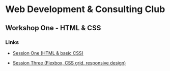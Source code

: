 # Web Development & Consulting Club

## Workshop One - HTML & CSS

### Links

- [Session One (HTML & basic CSS)](./session-01/)

- [Session Three (Flexbox, CSS grid, responsive design)](./session-02/)
